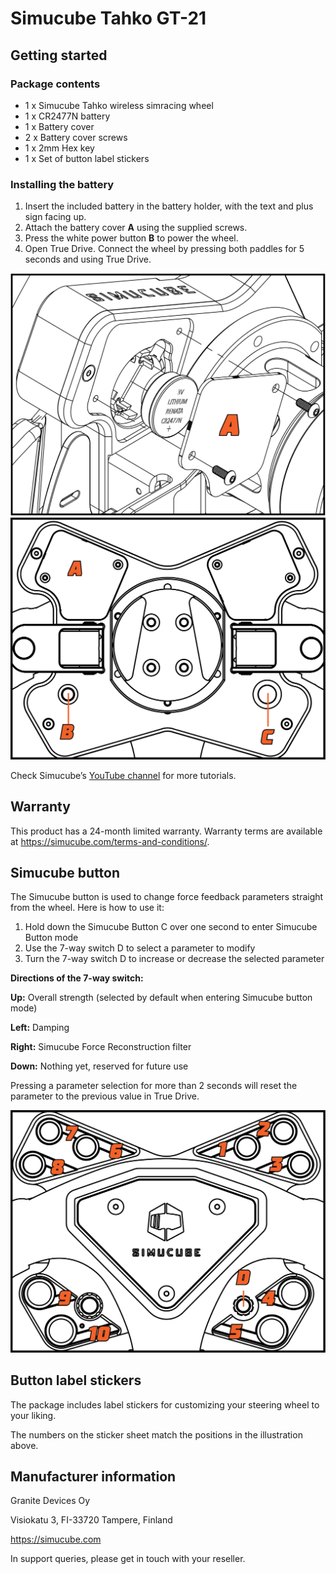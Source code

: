 # Simucube Tahko GT-21

## Getting started
### Package contents
- 1 x Simucube Tahko wireless simracing wheel
- 1 x CR2477N battery
- 1 x Battery cover
- 2 x Battery cover screws
- 1 x 2mm Hex key
- 1 x Set of button label stickers

### Installing the battery

1. Insert the included battery in the battery holder, with the text and plus sign facing up.
2. Attach the battery cover **A** using the supplied screws.
3. Press the white power button **B** to power the wheel.
4. Open True Drive. Connect the wheel by pressing both paddles for 5 seconds and using True Drive.

![tahko_battery.png](assets%2Ftahko_battery.png)
![tahko_wheel back.png](assets%2Ftahko_wheel%20back.png)

Check Simucube’s [YouTube channel](https://youtube.com/SIMUCUBE) for more tutorials.

## Warranty
This product has a 24-month limited warranty.
Warranty terms are available at https://simucube.com/terms-and-conditions/.

## Simucube button
The Simucube button is used to change force feedback parameters straight from the wheel. Here is how to use it:
1. Hold down the Simucube Button C over one second to enter Simucube Button mode
2. Use the 7-way switch D to select a parameter to modify
3. Turn the 7-way switch D to increase or decrease the selected parameter

**Directions of the 7-way switch:**

**Up:** Overall strength (selected by default when entering Simucube button mode)

**Left:** Damping

**Right:** Simucube Force Reconstruction filter

**Down:** Nothing yet, reserved for future use

Pressing a parameter selection for more than 2 seconds will reset the parameter to the previous value in True Drive.

![tahko_wheel_front.png](assets%2Ftahko_wheel_front.png)
## Button label stickers
The package includes label stickers for customizing your steering wheel to your liking.

The numbers on the sticker sheet match the positions in the illustration above.

## Manufacturer information
Granite Devices Oy

Visiokatu 3, FI-33720 Tampere, Finland

https://simucube.com

In support queries, please get in touch with your reseller.